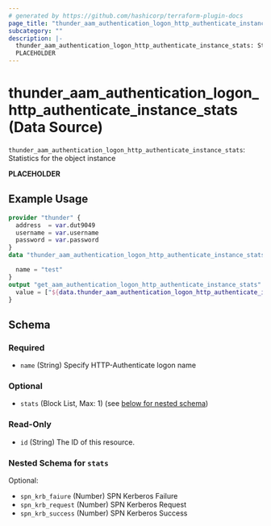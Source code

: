 ```yaml
---
# generated by https://github.com/hashicorp/terraform-plugin-docs
page_title: "thunder_aam_authentication_logon_http_authenticate_instance_stats Data Source - terraform-provider-thunder"
subcategory: ""
description: |-
  thunder_aam_authentication_logon_http_authenticate_instance_stats: Statistics for the object instance
  PLACEHOLDER
---
```


# thunder_aam_authentication_logon_http_authenticate_instance_stats (Data Source)

`thunder_aam_authentication_logon_http_authenticate_instance_stats`: Statistics for the object instance

__PLACEHOLDER__

## Example Usage

```terraform
provider "thunder" {
  address  = var.dut9049
  username = var.username
  password = var.password
}
data "thunder_aam_authentication_logon_http_authenticate_instance_stats" "thunder_aam_authentication_logon_http_authenticate_instance_stats" {

  name = "test"
}
output "get_aam_authentication_logon_http_authenticate_instance_stats" {
  value = ["${data.thunder_aam_authentication_logon_http_authenticate_instance_stats.thunder_aam_authentication_logon_http_authenticate_instance_stats}"]
}
```

<!-- schema generated by tfplugindocs -->
## Schema

### Required

- `name` (String) Specify HTTP-Authenticate logon name

### Optional

- `stats` (Block List, Max: 1) (see [below for nested schema](#nestedblock--stats))

### Read-Only

- `id` (String) The ID of this resource.

<a id="nestedblock--stats"></a>
### Nested Schema for `stats`

Optional:

- `spn_krb_faiure` (Number) SPN Kerberos Failure
- `spn_krb_request` (Number) SPN Kerberos Request
- `spn_krb_success` (Number) SPN Kerberos Success


